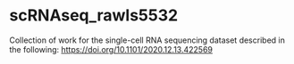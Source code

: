 # scRNAseq_rawls5532
Collection of work for the single-cell RNA sequencing dataset described in the following: https://doi.org/10.1101/2020.12.13.422569
